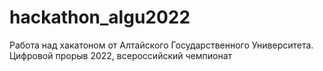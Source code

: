 # hackathon_algu2022
Работа над хакатоном от Алтайского Государственного Университета. Цифровой прорыв 2022, всероссийский чемпионат
